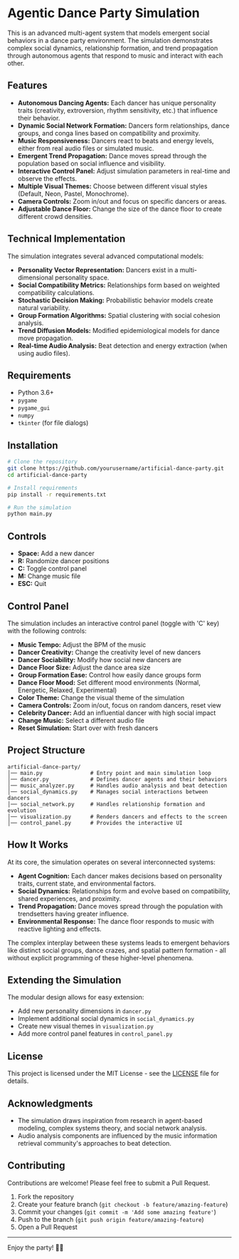 # Agentic Dance Party Simulation

This is an advanced multi-agent system that models emergent social behaviors in a dance party environment. The simulation demonstrates complex social dynamics, relationship formation, and trend propagation through autonomous agents that respond to music and interact with each other.

## Features

- **Autonomous Dancing Agents:** Each dancer has unique personality traits (creativity, extroversion, rhythm sensitivity, etc.) that influence their behavior.
- **Dynamic Social Network Formation:** Dancers form relationships, dance groups, and conga lines based on compatibility and proximity.
- **Music Responsiveness:** Dancers react to beats and energy levels, either from real audio files or simulated music.
- **Emergent Trend Propagation:** Dance moves spread through the population based on social influence and visibility.
- **Interactive Control Panel:** Adjust simulation parameters in real-time and observe the effects.
- **Multiple Visual Themes:** Choose between different visual styles (Default, Neon, Pastel, Monochrome).
- **Camera Controls:** Zoom in/out and focus on specific dancers or areas.
- **Adjustable Dance Floor:** Change the size of the dance floor to create different crowd densities.

## Technical Implementation

The simulation integrates several advanced computational models:

- **Personality Vector Representation:** Dancers exist in a multi-dimensional personality space.
- **Social Compatibility Metrics:** Relationships form based on weighted compatibility calculations.
- **Stochastic Decision Making:** Probabilistic behavior models create natural variability.
- **Group Formation Algorithms:** Spatial clustering with social cohesion analysis.
- **Trend Diffusion Models:** Modified epidemiological models for dance move propagation.
- **Real-time Audio Analysis:** Beat detection and energy extraction (when using audio files).

## Requirements

- Python 3.6+
- `pygame`
- `pygame_gui`
- `numpy`
- `tkinter` (for file dialogs)

## Installation

```sh
# Clone the repository
git clone https://github.com/yourusername/artificial-dance-party.git
cd artificial-dance-party

# Install requirements
pip install -r requirements.txt

# Run the simulation
python main.py
```

## Controls

- **Space:** Add a new dancer
- **R:** Randomize dancer positions
- **C:** Toggle control panel
- **M:** Change music file
- **ESC:** Quit

## Control Panel

The simulation includes an interactive control panel (toggle with 'C' key) with the following controls:

- **Music Tempo:** Adjust the BPM of the music
- **Dancer Creativity:** Change the creativity level of new dancers
- **Dancer Sociability:** Modify how social new dancers are
- **Dance Floor Size:** Adjust the dance area size
- **Group Formation Ease:** Control how easily dance groups form
- **Dance Floor Mood:** Set different mood environments (Normal, Energetic, Relaxed, Experimental)
- **Color Theme:** Change the visual theme of the simulation
- **Camera Controls:** Zoom in/out, focus on random dancers, reset view
- **Celebrity Dancer:** Add an influential dancer with high social impact
- **Change Music:** Select a different audio file
- **Reset Simulation:** Start over with fresh dancers

## Project Structure

```
artificial-dance-party/
│── main.py               # Entry point and main simulation loop
│── dancer.py             # Defines dancer agents and their behaviors
│── music_analyzer.py     # Handles audio analysis and beat detection
│── social_dynamics.py    # Manages social interactions between dancers
│── social_network.py     # Handles relationship formation and evolution
│── visualization.py      # Renders dancers and effects to the screen
│── control_panel.py      # Provides the interactive UI
```

## How It Works

At its core, the simulation operates on several interconnected systems:

- **Agent Cognition:** Each dancer makes decisions based on personality traits, current state, and environmental factors.
- **Social Dynamics:** Relationships form and evolve based on compatibility, shared experiences, and proximity.
- **Trend Propagation:** Dance moves spread through the population with trendsetters having greater influence.
- **Environmental Response:** The dance floor responds to music with reactive lighting and effects.

The complex interplay between these systems leads to emergent behaviors like distinct social groups, dance crazes, and spatial pattern formation - all without explicit programming of these higher-level phenomena.

## Extending the Simulation

The modular design allows for easy extension:

- Add new personality dimensions in `dancer.py`
- Implement additional social dynamics in `social_dynamics.py`
- Create new visual themes in `visualization.py`
- Add more control panel features in `control_panel.py`

## License

This project is licensed under the MIT License - see the [LICENSE](LICENSE) file for details.

## Acknowledgments

- The simulation draws inspiration from research in agent-based modeling, complex systems theory, and social network analysis.
- Audio analysis components are influenced by the music information retrieval community's approaches to beat detection.

## Contributing

Contributions are welcome! Please feel free to submit a Pull Request.

1. Fork the repository
2. Create your feature branch (`git checkout -b feature/amazing-feature`)
3. Commit your changes (`git commit -m 'Add some amazing feature'`)
4. Push to the branch (`git push origin feature/amazing-feature`)
5. Open a Pull Request

---

Enjoy the party! 🕺💃
